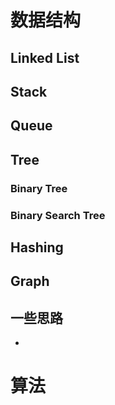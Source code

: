 # 数据结构

## Linked List

## Stack

## Queue

## Tree

### Binary Tree

### Binary Search Tree

## Hashing

## Graph

## 一些思路

- 

# 算法
